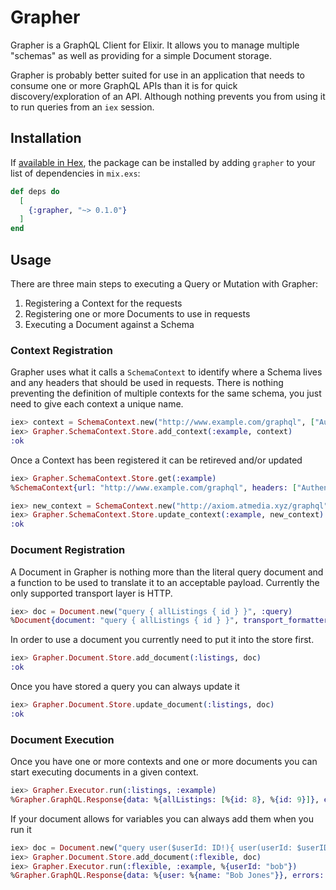 # Grapher

Grapher is a GraphQL Client for Elixir.  It allows you to manage multiple "schemas" as well as providing for a simple Document storage.

Grapher is probably better suited for use in an application that needs to consume one or more GraphQL APIs than it is for quick discovery/exploration of an API.  Although nothing prevents you from using it to run queries from an `iex` session.

## Installation

If [available in Hex](https://hex.pm/docs/publish), the package can be installed
by adding `grapher` to your list of dependencies in `mix.exs`:

```elixir
def deps do
  [
    {:grapher, "~> 0.1.0"}
  ]
end
```

## Usage

There are three main steps to executing a Query or Mutation with Grapher:

1. Registering a Context for the requests
2. Registering one or more Documents to use in requests
3. Executing a Document against a Schema

### Context Registration

Grapher uses what it calls a `SchemaContext` to identify where a Schema lives and any headers that should be used in requests.  There is nothing preventing the definition of multiple contexts for the same schema, you just need to give each context a unique name.

```elixir
iex> context = SchemaContext.new("http://www.example.com/graphql", ["Authentication": "bearer 88"])
iex> Grapher.SchemaContext.Store.add_context(:example, context)
:ok
```

Once a Context has been registered it can be retireved and/or updated

```elixir
iex> Grapher.SchemaContext.Store.get(:example)
%SchemaContext{url: "http://www.example.com/graphql", headers: ["Authentication": "bearer 88"]}

iex> new_context = SchemaContext.new("http://axiom.atmedia.xyz/graphql")
iex> Grapher.SchemaContext.Store.update_context(:example, new_context)
:ok
```

### Document Registration

A Document in Grapher is nothing more than the literal query document and a function to be used to translate it to an acceptable payload.  Currently the only supported transport layer is HTTP.

```elixir
iex> doc = Document.new("query { allListings { id } }", :query)
%Document{document: "query { allListings { id } }", transport_formatter: &Request.query/2}
```

In order to use a document you currently need to put it into the store first.

```elixir
iex> Grapher.Document.Store.add_document(:listings, doc)
:ok
```

Once you have stored a query you can always update it

```elixir
iex> Grapher.Document.Store.update_document(:listings, doc)
:ok
```

### Document Execution

Once you have one or more contexts and one or more documents you can start executing documents in a given context.

```elixir
iex> Grapher.Executor.run(:listings, :example)
%Grapher.GraphQL.Response{data: %{allListings: [%{id: 8}, %{id: 9}]}, errors: :empty, status_code: 200, transport_error: :empty}
```

If your document allows for variables you can always add them when you run it

```elixir
iex> doc = Document.new("query user($userId: ID!){ user(userId: $userID) { name } }", :query)
iex> Grapher.Document.Store.add_document(:flexible, doc)
iex> Grapher.Executor.run(:flexible, :example, %{userId: "bob"})
%Grapher.GraphQL.Response{data: %{user: %{name: "Bob Jones"}}, errors: :empty, status_code: 200, transport_error: :empty}
```
